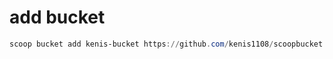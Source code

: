 # add bucket
```powershell
scoop bucket add kenis-bucket https://github.com/kenis1108/scoopbucket
```